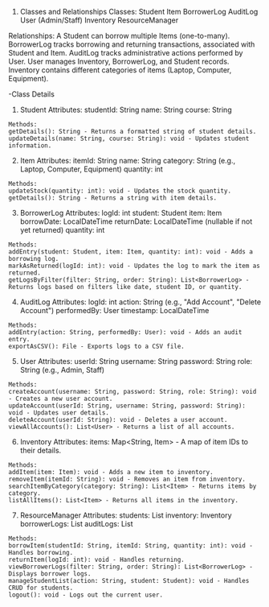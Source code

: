 1. Classes and Relationships
  Classes:
  Student
  Item
  BorrowerLog
  AuditLog
  User (Admin/Staff)
  Inventory
  ResourceManager
  
  Relationships:
  A Student can borrow multiple Items (one-to-many).
  BorrowerLog tracks borrowing and returning transactions, associated with Student and Item.
  AuditLog tracks administrative actions performed by User.
  User manages Inventory, BorrowerLog, and Student records.
  Inventory contains different categories of items (Laptop, Computer, Equipment).

-Class Details
  1. Student
    Attributes:
    studentId: String
    name: String
    course: String
    
    Methods:
    getDetails(): String - Returns a formatted string of student details.
    updateDetails(name: String, course: String): void - Updates student information.
   
  2. Item
    Attributes:
    itemId: String
    name: String
    category: String (e.g., Laptop, Computer, Equipment)
    quantity: int
    
    Methods:
    updateStock(quantity: int): void - Updates the stock quantity.
    getDetails(): String - Returns a string with item details.
   
  3. BorrowerLog
    Attributes:
    logId: int
    student: Student
    item: Item
    borrowDate: LocalDateTime
    returnDate: LocalDateTime (nullable if not yet returned)
    quantity: int
    
    Methods:
    addEntry(student: Student, item: Item, quantity: int): void - Adds a borrowing log.
    markAsReturned(logId: int): void - Updates the log to mark the item as returned.
    getLogsByFilter(filter: String, order: String): List<BorrowerLog> - Returns logs based on filters like date, student ID, or quantity.
  
  4. AuditLog
    Attributes:
    logId: int
    action: String (e.g., "Add Account", "Delete Account")
    performedBy: User
    timestamp: LocalDateTime
    
    Methods:
    addEntry(action: String, performedBy: User): void - Adds an audit entry.
    exportAsCSV(): File - Exports logs to a CSV file.
  
  5. User
    Attributes:
    userId: String
    username: String
    password: String
    role: String (e.g., Admin, Staff)
    
    Methods:
    createAccount(username: String, password: String, role: String): void - Creates a new user account.
    updateAccount(userId: String, username: String, password: String): void - Updates user details.
    deleteAccount(userId: String): void - Deletes a user account.
    viewAllAccounts(): List<User> - Returns a list of all accounts.
  
  6. Inventory
    Attributes:
    items: Map<String, Item> - A map of item IDs to their details.
    
    Methods:
    addItem(item: Item): void - Adds a new item to inventory.
    removeItem(itemId: String): void - Removes an item from inventory.
    searchItemByCategory(category: String): List<Item> - Returns items by category.
    listAllItems(): List<Item> - Returns all items in the inventory.
  
  7. ResourceManager
    Attributes:
    students: List<Student>
    inventory: Inventory
    borrowerLogs: List<BorrowerLog>
    auditLogs: List<AuditLog>
    
    Methods:
    borrowItem(studentId: String, itemId: String, quantity: int): void - Handles borrowing.
    returnItem(logId: int): void - Handles returning.
    viewBorrowerLogs(filter: String, order: String): List<BorrowerLog> - Displays borrower logs.
    manageStudentList(action: String, student: Student): void - Handles CRUD for students.
    logout(): void - Logs out the current user.
